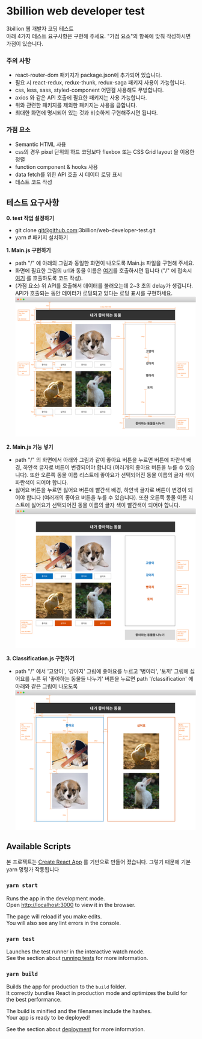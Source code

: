 # 3billion web developer test

3billion 웹 개발자 코딩 테스트 <br/>
아래 4가지 테스트 요구사항은 구현해 주세요. "가점 요소"의 항목에 맞춰 작성하시면 가점이 있습니다. 

### 주의 사항
- react-router-dom 패키지가 package.json에 추가되어 있습니다. 
- 필요 시 react-redux, redux-thunk, redux-saga 패키지 사용이 가능합니다.
- css, less, sass, styled-component 어떤걸 사용해도 무방합니다.
- axios 와 같은 API 호출에 필요한 패키지는 사용 가능합니다.
- 위와 관련한 패키지를 제외한 패키지는 사용을 금합니다.
- 최대한 화면에 명시되어 있는 것과 비슷하게 구현해주시면 됩니다.

### 가점 요소 
- Semantic HTML 사용
- css의 경우 pixel 단위의 하드 코딩보다 flexbox 또는 CSS Grid layout 을 이용한 정렬
- function component & hooks 사용
- data fetch를 위한 API 호출 시 데이터 로딩 표시
- 테스트 코드 작성

## 테스트 요구사항
<strong>0. test 작업 설정하기</strong>
  - git clone git@github.com:3billion/web-developer-test.git
  - yarn  # 패키지 설치하기
  
<strong>1. Main.js 구현하기</strong>
  - path "/" 에 아래의 그림과 동일한 화면이 나오도록 Main.js 파일을 구현해 주세요.
  - 화면에 필요한 그림의 url과 동물 이름은 [여기](https://script.google.com/macros/s/AKfycbyPyy60E8nj7nj9888cDkftRi65sbetnduLF-rnP0un3zZak6U/exec?delay=2)를 호출하시면 됩니다 ("/" 에 접속시 [여기](https://script.google.com/macros/s/AKfycbyPyy60E8nj7nj9888cDkftRi65sbetnduLF-rnP0un3zZak6U/exec?delay=2) 를 호출하도록 코드 작성). 
  - (가점 요소) 위 API를 호출해서 데이터를 불러오는데 2~3 초의 delay가 생깁니다. API가 호출되는 동안 데이터가 로딩되고 있다는 로딩 표시를 구현하세요.
  ![](./main.png)
  
<strong>2. Main.js 기능 넣기</strong>
  - path "/" 의 화면에서 아래와 그림과 같이 좋아요 버튼을 누르면 버튼에 파란색 배경, 하얀색 글자로 버튼이 변경되어야 합니다 (여러개의 좋아요 버튼을 누를 수 있습니다). 또한 오른쪽 동물 이름 리스트에 좋아요가 선택되어진 동물 이름의 글자 색이 파란색이 되어야 합니다.
  - 싫어요 버튼을 누르면 싫어요 버튼에 빨간색 배경, 하얀색 글자로 버튼이 변경이 되어야 합니다 (여러개의 좋아요 버튼을 누를 수 있습니다). 또한 오른쪽 동물 이름 리스트에 싫어요가 선택되어진 동물 이름의 글자 색이 빨간색이 되어야 합니다.
  ![](./main-func.png)

<strong>3. Classification.js 구현하기</strong>
  - path "/" 에서 '고양이', '강아지' 그림에 좋아요를 누르고 '병아리', '토끼' 그림에 싫어요를 누른 뒤 '좋아하는 동물들 나누기' 버튼을 누르면 path '/classification' 에 아래와 같은 그림이 나오도록 
  ![](./classification.png)




## Available Scripts

본 프로젝트는 [Create React App](https://github.com/facebook/create-react-app) 를 기반으로 만들어 졌습니다. 그렇기 때문에 기본 yarn 명령가 작동됩니다

### `yarn start`

Runs the app in the development mode.\
Open [http://localhost:3000](http://localhost:3000) to view it in the browser.

The page will reload if you make edits.\
You will also see any lint errors in the console.

### `yarn test`

Launches the test runner in the interactive watch mode.\
See the section about [running tests](https://facebook.github.io/create-react-app/docs/running-tests) for more information.

### `yarn build`

Builds the app for production to the `build` folder.\
It correctly bundles React in production mode and optimizes the build for the best performance.

The build is minified and the filenames include the hashes.\
Your app is ready to be deployed!

See the section about [deployment](https://facebook.github.io/create-react-app/docs/deployment) for more information.
